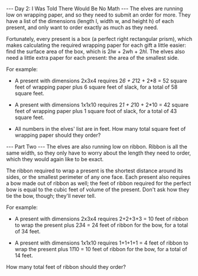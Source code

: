 --- Day 2: I Was Told There Would Be No Math ---
The elves are running low on wrapping paper, and so they need to submit an
order for more. They have a list of the dimensions (length l, width w, and
height h) of each present, and only want to order exactly as much as they need.

Fortunately, every present is a box (a perfect right rectangular prism), which
makes calculating the required wrapping paper for each gift a little easier:
find the surface area of the box, which is 2*l*w + 2*w*h + 2*h*l. The elves
also need a little extra paper for each present: the area of the smallest side.

For example:

- A present with dimensions 2x3x4 requires 2*6 + 2*12 + 2*8 = 52 square feet of
  wrapping paper plus 6 square feet of slack, for a total of 58 square feet.

- A present with dimensions 1x1x10 requires 2*1 + 2*10 + 2*10 = 42 square feet
  of wrapping paper plus 1 square foot of slack, for a total of 43 square feet.

- All numbers in the elves' list are in feet. How many total square feet of
  wrapping paper should they order?


--- Part Two ---
The elves are also running low on ribbon. Ribbon is all the same width, so they
only have to worry about the length they need to order, which they would again
like to be exact.

The ribbon required to wrap a present is the shortest distance around its
sides, or the smallest perimeter of any one face. Each present also requires a
bow made out of ribbon as well; the feet of ribbon required for the perfect bow
is equal to the cubic feet of volume of the present. Don't ask how they tie the
bow, though; they'll never tell.

For example:

- A present with dimensions 2x3x4 requires 2+2+3+3 = 10 feet of ribbon to wrap
  the present plus 2*3*4 = 24 feet of ribbon for the bow, for a total of 34
  feet.

- A present with dimensions 1x1x10 requires 1+1+1+1 = 4 feet of ribbon to wrap
  the present plus 1*1*10 = 10 feet of ribbon for the bow, for a total of 14
  feet.

How many total feet of ribbon should they order?


